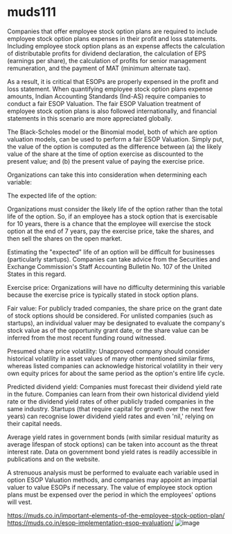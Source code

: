 # muds111
Companies that offer employee stock option plans are required to include employee stock option plans expenses in their profit and loss statements. Including employee stock option plans as an expense affects the calculation of distributable profits for dividend declaration, the calculation of EPS (earnings per share), the calculation of profits for senior management remuneration, and the payment of MAT (minimum alternate tax). 

As a result, it is critical that ESOPs are properly expensed in the profit and loss statement. When quantifying employee stock option plans expense amounts, Indian Accounting Standards (Ind-AS) require companies to conduct a fair ESOP Valuation. The fair ESOP Valuation treatment of employee stock option plans is also followed internationally, and financial statements in this scenario are more appreciated globally.

The Black-Scholes model or the Binomial model, both of which are option valuation models, can be used to perform a fair ESOP Valuation. Simply put, the value of the option is computed as the difference between (a) the likely value of the share at the time of option exercise as discounted to the present value; and (b) the present value of paying the exercise price.

Organizations can take this into consideration when determining each variable:

The expected life of the option:

Organizations must consider the likely life of the option rather than the total life of the option. So, if an employee has a stock option that is exercisable for 10 years, there is a chance that the employee will exercise the stock option at the end of 7 years, pay the exercise price, take the shares, and then sell the shares on the open market.

Estimating the "expected" life of an option will be difficult for businesses (particularly startups). Companies can take advice from the Securities and Exchange Commission's Staff Accounting Bulletin No. 107 of the United States in this regard.

Exercise price: Organizations will have no difficulty determining this variable because the exercise price is typically stated in stock option plans.

Fair value: For publicly traded companies, the share price on the grant date of stock options should be considered. For unlisted companies (such as startups), an individual valuer may be designated to evaluate the company's stock value as of the opportunity grant date, or the share value can be inferred from the most recent funding round witnessed.

Presumed share price volatility: Unapproved company should consider historical volatility in asset values of many other mentioned similar firms, whereas listed companies can acknowledge historical volatility in their very own equity prices for about the same period as the option's entire life cycle.

Predicted dividend yield: Companies must forecast their dividend yield rate in the future. Companies can learn from their own historical dividend yield rate or the dividend yield rates of other publicly traded companies in the same industry. Startups (that require capital for growth over the next few years) can recognise lower dividend yield rates and even 'nil,' relying on their capital needs.

Average yield rates in government bonds (with similar residual maturity as average lifespan of stock options) can be taken into account as the threat interest rate. Data on government bond yield rates is readily accessible in publications and on the website.

A strenuous analysis must be performed to evaluate each variable used in option ESOP Valuation methods, and companies may appoint an impartial valuer to value ESOPs if necessary. The value of employee stock option plans must be expensed over the period in which the employees' options will vest.

https://muds.co.in/important-elements-of-the-employee-stock-option-plan/ 
https://muds.co.in/esop-implementation-esop-evaluation/
![image](https://user-images.githubusercontent.com/102798589/161696199-b0465aff-1f6c-481e-89cb-7754d045320a.png)
